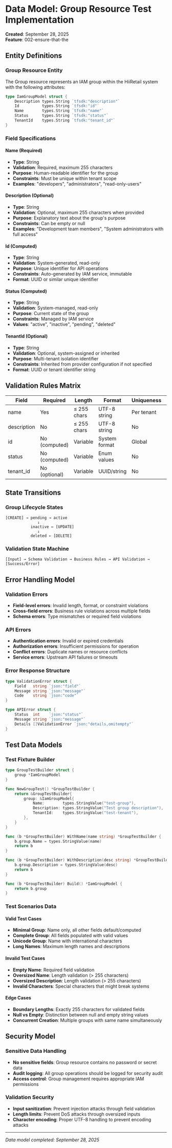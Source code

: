# Data Model: Group Resource Test Implementation

**Created**: September 28, 2025  
**Feature**: 002-ensure-that-the

## Entity Definitions

### Group Resource Entity
The Group resource represents an IAM group within the HiiRetail system with the following attributes:

```go
type IamGroupModel struct {
    Description types.String `tfsdk:"description"`
    Id          types.String `tfsdk:"id"`
    Name        types.String `tfsdk:"name"`
    Status      types.String `tfsdk:"status"`
    TenantId    types.String `tfsdk:"tenant_id"`
}
```

### Field Specifications

#### Name (Required)
- **Type**: String
- **Validation**: Required, maximum 255 characters
- **Purpose**: Human-readable identifier for the group
- **Constraints**: Must be unique within tenant scope
- **Examples**: "developers", "administrators", "read-only-users"

#### Description (Optional)
- **Type**: String  
- **Validation**: Optional, maximum 255 characters when provided
- **Purpose**: Explanatory text about the group's purpose
- **Constraints**: Can be empty or null
- **Examples**: "Development team members", "System administrators with full access"

#### Id (Computed)
- **Type**: String
- **Validation**: System-generated, read-only
- **Purpose**: Unique identifier for API operations
- **Constraints**: Auto-generated by IAM service, immutable
- **Format**: UUID or similar unique identifier

#### Status (Computed)
- **Type**: String
- **Validation**: System-managed, read-only
- **Purpose**: Current state of the group
- **Constraints**: Managed by IAM service
- **Values**: "active", "inactive", "pending", "deleted"

#### TenantId (Optional)
- **Type**: String
- **Validation**: Optional, system-assigned or inherited
- **Purpose**: Multi-tenant isolation identifier
- **Constraints**: Inherited from provider configuration if not specified
- **Format**: UUID or tenant identifier string

## Validation Rules Matrix

| Field | Required | Length | Format | Uniqueness | Mutability |
|-------|----------|--------|--------|------------|------------|
| name | Yes | ≤ 255 chars | UTF-8 string | Per tenant | Yes |
| description | No | ≤ 255 chars | UTF-8 string | No | Yes |
| id | No (computed) | Variable | System format | Global | No |
| status | No (computed) | Variable | Enum values | No | No |
| tenant_id | No (optional) | Variable | UUID/string | No | No |

## State Transitions

### Group Lifecycle States
```
[CREATE] → pending → active
              ↓
           inactive ← [UPDATE]
              ↓
           deleted ← [DELETE]
```

### Validation State Machine
```
[Input] → Schema Validation → Business Rules → API Validation → [Success/Error]
```

## Error Handling Model

### Validation Errors
- **Field-level errors**: Invalid length, format, or constraint violations
- **Cross-field errors**: Business rule violations across multiple fields
- **Schema errors**: Type mismatches or required field violations

### API Errors  
- **Authentication errors**: Invalid or expired credentials
- **Authorization errors**: Insufficient permissions for operation
- **Conflict errors**: Duplicate names or resource conflicts
- **Service errors**: Upstream API failures or timeouts

### Error Response Structure
```go
type ValidationError struct {
    Field   string `json:"field"`
    Message string `json:"message"`
    Code    string `json:"code"`
}

type APIError struct {
    Status  int    `json:"status"`
    Message string `json:"message"`
    Details []ValidationError `json:"details,omitempty"`
}
```

## Test Data Models

### Test Fixture Builder
```go
type GroupTestBuilder struct {
    group *IamGroupModel
}

func NewGroupTest() *GroupTestBuilder {
    return &GroupTestBuilder{
        group: &IamGroupModel{
            Name:        types.StringValue("test-group"),
            Description: types.StringValue("Test group description"),
            TenantId:    types.StringValue("test-tenant"),
        },
    }
}

func (b *GroupTestBuilder) WithName(name string) *GroupTestBuilder {
    b.group.Name = types.StringValue(name)
    return b
}

func (b *GroupTestBuilder) WithDescription(desc string) *GroupTestBuilder {
    b.group.Description = types.StringValue(desc)
    return b
}

func (b *GroupTestBuilder) Build() *IamGroupModel {
    return b.group
}
```

### Test Scenarios Data

#### Valid Test Cases
- **Minimal Group**: Name only, all other fields default/computed
- **Complete Group**: All fields populated with valid values
- **Unicode Group**: Name with international characters
- **Long Names**: Maximum length names and descriptions

#### Invalid Test Cases
- **Empty Name**: Required field validation
- **Oversized Name**: Length validation (> 255 characters)  
- **Oversized Description**: Length validation (> 255 characters)
- **Invalid Characters**: Special characters that might break systems

#### Edge Cases
- **Boundary Lengths**: Exactly 255 characters for validated fields
- **Null vs Empty**: Distinction between null and empty string values
- **Concurrent Creation**: Multiple groups with same name simultaneously

## Security Model

### Sensitive Data Handling
- **No sensitive fields**: Group resource contains no password or secret data
- **Audit logging**: All group operations should be logged for security audit
- **Access control**: Group management requires appropriate IAM permissions

### Validation Security
- **Input sanitization**: Prevent injection attacks through field validation
- **Length limits**: Prevent DoS attacks through oversized inputs
- **Character encoding**: Proper UTF-8 handling to prevent encoding attacks

---
*Data model completed: September 28, 2025*